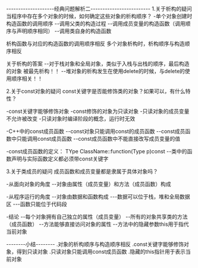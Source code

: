 --------------------经典问题解析二-------------------------
1.关于析构的疑问
当程序中存在多个对象的时候，如何确定这些对象的析构顺序？
-单个对象创建时构造函数的调用顺序
--调用父类的构造过程
--调用成员变量的构造函数（调用顺序与声明顺序相同） 
--调用类自身的构造函数

  析构函数与对应的构造函数的调用顺序相反
  多个对象析构时，析构顺序与构造顺序相反

关于析构的答案
--对于栈对象和全局对象，类似于入栈与出栈的顺序，最后构造的对象
  被最先析构！！
--堆对象的析构发生在使用delete的时候，与delete的使用顺序相关！！

2.关于const对象的疑问
const关键字是否能修饰类的对象？如果可以，有什么特性？

-const关键字能够修饰对象
-const修饰的对象为只读对象
-只读对象的成员变量不允许被改变
-只读对象时编译阶段的概念，运行时无效

-C++中的const成员函数
--const对象只能调用const的成员函数
--const成员函数中只能调用const成员函数
--const成员函数中不能直接改写成员变量的值

-const成员函数的定义：
TYpe ClassName::function(Type p)const
--类中的函数声明与实际函数定义都必须带const关键字

3.关于类成员的疑问
成员函数和成员变量都是隶属于具体对象吗？

-从面向对象的角度
--对象由属性（成员变量）和方法（成员函数）构成

-从程序运行的角度
--对象由数据和函数构成
---数据可以位于栈，堆和全局数据区
---函数只能位于代码段

-结论
--每个对象拥有自己独立的属性（成员变量）
--所有的对象共享类的方法（成员函数）
--方法能够直接访问对象的属性
--方法中的隐藏参数this用于指代当前对象 

--------小结--------
.对象的析构顺序与构造顺序相反
.const关键字能够修饰对象，得到只读对象
.只读对象只能调用const成员函数
.隐藏的this指针用于表示当前对象
